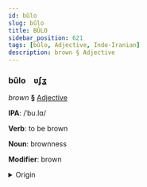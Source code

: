 ```yaml
---
id: bûlo
slug: bûlo
title: BÛLO
sidebar_position: 621
tags: [bûlo, Adjective, Indo-Iranian]
description: brown § Adjective
---
```


### bûlo&emsp;<span kind="abugida">ʋʄʓ</span>

*brown* **§** [Adjective](../../tags/Adjective)

**IPA**: /ˈbu.lɑ/

**Verb**: to be brown

**Noun**: brownness

**Modifier**: brown

<details>
    <summary>Origin</summary>
    Hindi भूरा bhūrā [bʱuː.ɾäː]<br/>
    <em>Indo-Iranian Language Family</em>
</details>